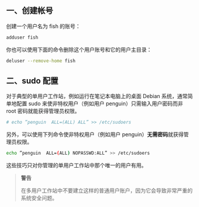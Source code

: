 ## 一、创建帐号

创建一个用户名为 fish 的账号：

```bash
adduser fish
```

你也可以使用下面的命令删除这个用户账号和它的用户主目录：

```bash
deluser --remove-home fish
```



## 二、sudo 配置

对于典型的单用户工作站，例如运行在笔记本电脑上的桌面 Debian 系统，通常简单地配置 sudo 来使非特权用户（例如用户 penguin）只需输入用户密码而非 root 密码就能获得管理员权限。

```bash
# echo ”penguin  ALL=(ALL) ALL” >> /etc/sudoers
```


另外，可以使用下列命令使非特权用户（例如用户 penguin）**无需密码**就获得管理员权限。

```bash
echo ”penguin  ALL=(ALL) NOPASSWD:ALL” >> /etc/sudoers
```


这些技巧只对你管理的单用户工作站中那个唯一的用户有用。



> **警告**
>
> 在多用户工作站中不要建立这样的普通用户账户，因为它会导致非常严重的系统安全问题。